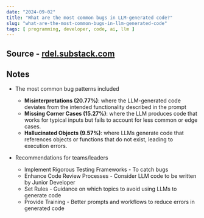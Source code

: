 ```yaml
---
date: "2024-09-02"
title: "What are the most common bugs in LLM-generated code?"
slug: "what-are-the-most-common-bugs-in-llm-generated-code"
tags: [ programming, developer, code, ai, llm ]
---
```




## Source - [rdel.substack.com][1]

## Notes
* The most common bug patterns included
  * **Misinterpretations (20.77%)**: where the LLM-generated code deviates from the intended functionality described in the prompt
  * **Missing Corner Cases (15.27%)**: where the LLM produces code that works for typical inputs but fails to account for less common or edge cases.
  * **Hallucinated Objects (9.57%)**: where LLMs generate code that references objects or functions that do not exist, leading to execution errors.
* Recommendations for teams/leaders
  * Implement Rigorous Testing Frameworks - To catch bugs
  * Enhance Code Review Processes - Consider LLM code to be written by Junior Developer
  * Set Rules - Guidance on which topics to avoid using LLMs to generate code
  * Provide Training - Better prompts and workflows to reduce errors in generated code



   [1]: https://rdel.substack.com/p/rdel-57-what-are-the-most-common
